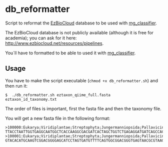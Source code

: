 # db_reformatter
Script to reformat the [EzBioCloud](http://www.ezbiocloud.net/resources/pipelines) database to be used with [mg_classifier](https://github.com/GenomicaMicrob/mg_classifier).

The EzBioCloud database is not publicly available (although it is free for academia); you can ask for it here:  http://www.ezbiocloud.net/resources/pipelines.

You´ll have to formatted to be able to used it with [mg_classifier](https://github.com/GenomicaMicrob/mg_classifier).

## Usage

You have to make the script executable (`chmod +x db_reformatter.sh`) and then run it:

`$  ./db_reformatter.sh eztaxon_qiime_full.fasta eztaxon_id_taxonomy.txt`

The order of files is important, first the fasta file and then the taxonomy file.

You will get a new fasta file in the following format:

```
>100000:Eukarya;Viridiplantae;Streptophyta;Jungermanniopsida;Pallaviciniales;Pallaviciniaceae;Pallavicinia;Pallavicinia_lyellii
TTACCTAATTGGTGAGGCAATGGCTCACCAAGGCGACGATCACTAGCTGGTCTGAGAGGATGATCAGCCACACTGGGACTGAGACACGGCCCAGACTCTTACGGGAGGCAGCAGTGGGGAATTTTCCGCAATGGGCGAGAGCCTGACGGAGCAATGCCGCGTGGAGGTACAAGGCTCACGGGTCGTAAACTCCTTTTCTCGGAGAAGATGCAATGACGGTATCCGAGGAATAAGCATCGGCTAACTCTGTGCCACCAGCCGCGGTAAGACAGAGGA
>100001:Eukarya;Viridiplantae;Streptophyta;Jungermanniopsida;Pallaviciniales;Pallaviciniaceae;Symphyogyna;Symphyogyna_circinata
GTACACATGCAAGTCGGACGGGGAGCATCCTAGTGATGTTTTCAGTGGCGGACGGGTGAGTAACGCGTAAGAACCTGCCCCTGGGAGGGGGACAACAGCTGGAAACGGTTGCTAATACCCCGTAGGCTGAGGAGCAAAAGGAGGGATCCGCCCAAGGAGGGGCTTGCGTCTGATTAGCTAGTTGGTGGGGTAATGGCTCACCAAGGCGACGATCAGTAGCTGGTCTGAGAGGATGATCAGCCACACTGGGACTGAGACACGGCCCAGACTCTTACGGGAGGCAGCAGTGGGGAATTTTCCGCAATGGGCGAGAGCCTGACGGAGCAATGCCGCGTGGAGGTAGAAGGCTCACGGGTCGTAAACTCCTTTTCTCGGAGAAGATGCAATGACGGTATCCGAGGAATAAGCATCGGC

```
